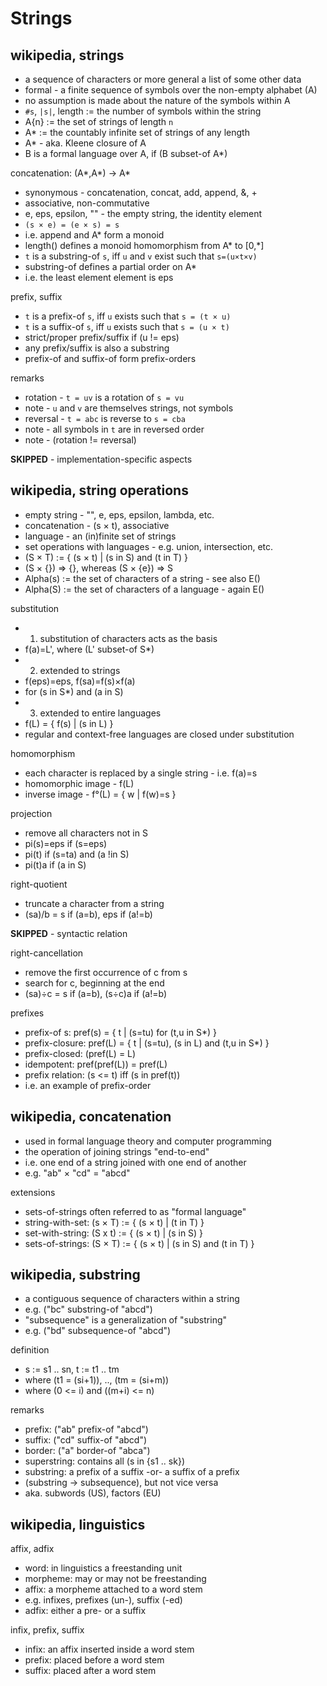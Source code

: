 
<!-- ======================================================================= -->
# Strings

<!-- ======================================================================= -->
## wikipedia, strings

* a sequence of characters or more general a list of some other data
* formal - a finite sequence of symbols over the non-empty alphabet (A)
* no assumption is made about the nature of the symbols within A
* `#s`, `|s|`, length := the number of symbols within the string
* A{n} := the set of strings of length `n`
* A* := the countably infinite set of strings of any length
* A* - aka. Kleene closure of A
* B is a formal language over A, if (B subset-of A*)

concatenation: (A*,A*) -> A*

* synonymous - concatenation, concat, add, append, &, +
* associative, non-commutative
* e, eps, epsilon, "" - the empty string, the identity element
* `(s × e) = (e × s) = s`
* i.e. append and A* form a monoid
* length() defines a monoid homomorphism from A* to [0,*]
* `t` is a substring-of `s`, iff `u` and `v` exist such that `s=(u×t×v)`
* substring-of defines a partial order on A*
* i.e. the least element element is eps

prefix, suffix

* `t` is a prefix-of `s`, iff `u` exists such that `s = (t × u)`
* `t` is a suffix-of `s`, iff `u` exists such that `s = (u × t)`
* strict/proper prefix/suffix if (u != eps)
* any prefix/suffix is also a substring
* prefix-of and suffix-of form prefix-orders

remarks

* rotation - `t = uv` is a rotation of `s = vu`
* note - `u` and `v` are themselves strings, not symbols
* reversal - `t = abc` is reverse to `s = cba`
* note - all symbols in `t` are in reversed order
* note - (rotation != reversal)

**SKIPPED** - implementation-specific aspects

<!-- ======================================================================= -->
## wikipedia, string operations

* empty string - "", e, eps, epsilon, lambda, etc.
* concatenation - (s × t), associative
* language - an (in)finite set of strings
* set operations with languages - e.g. union, intersection, etc.
* (S × T) := { (s × t) | (s in S) and (t in T) }
* (S × {}) => {}, whereas (S × {e}) => S
* Alpha(s) := the set of characters of a string - see also E()
* Alpha(S) := the set of characters of a language - again E()

substitution

* 1) substitution of characters acts as the basis
* f(a)=L', where (L' subset-of S*)
* 2) extended to strings
* f(eps)=eps, f(sa)=f(s)×f(a)
* for (s in S*) and (a in S)
* 3) extended to entire languages
* f(L) = { f(s) | (s in L) }
* regular and context-free languages are closed under substitution

homomorphism

* each character is replaced by a single string - i.e. f(a)=s
* homomorphic image - f(L)
* inverse image - f°(L) = { w | f(w)=s }

projection

* remove all characters not in S
* pi(s)=eps if (s=eps)
* pi(t) if (s=ta) and (a !in S)
* pi(t)a if (a in S)

right-quotient

* truncate a character from a string
* (sa)/b = s if (a=b), eps if (a!=b)

**SKIPPED** - syntactic relation

right-cancellation

* remove the first occurrence of c from s
* search for c, beginning at the end
* (sa)÷c = s if (a=b), (s÷c)a if (a!=b)

prefixes

* prefix-of s: pref(s) = { t | (s=tu) for (t,u in S*) }
* prefix-closure: pref(L) = { t | (s=tu), (s in L) and (t,u in S*) }
* prefix-closed: (pref(L) = L)
* idempotent: pref(pref(L)) = pref(L)
* prefix relation: (s <= t) iff (s in pref(t))
* i.e. an example of prefix-order

<!-- ======================================================================= -->
## wikipedia, concatenation

* used in formal language theory and computer programming
* the operation of joining strings "end-to-end"
* i.e. one end of a string joined with one end of another
* e.g. "ab" × "cd" = "abcd"

extensions

* sets-of-strings often referred to as "formal language"
* string-with-set: (s × T) := { (s × t) | (t in T) }
* set-with-string: (S x t) := { (s × t) | (s in S) }
* sets-of-strings: (S × T) := { (s × t) | (s in S) and (t in T) }

<!-- ======================================================================= -->
## wikipedia, substring

* a contiguous sequence of characters within a string
* e.g. ("bc" substring-of "abcd")
* "subsequence" is a generalization of "substring"
* e.g. ("bd" subsequence-of "abcd")

definition

* s := s1 .. sn, t := t1 .. tm
* where (t1 = (si+1)), .., (tm = (si+m))
* where (0 <= i) and ((m+i) <= n)

remarks

* prefix: ("ab" prefix-of "abcd")
* suffix: ("cd" suffix-of "abcd")
* border: ("a" border-of "abca")
* superstring: contains all (s in {s1 .. sk})
* substring: a prefix of a suffix -or- a suffix of a prefix
* (substring -> subsequence), but not vice versa
* aka. subwords (US), factors (EU)

<!-- ======================================================================= -->
## wikipedia, linguistics

affix, adfix

* word: in linguistics a freestanding unit
* morpheme: may or may not be freestanding
* affix: a morpheme attached to a word stem
* e.g. infixes, prefixes (un-), suffix (-ed)
* adfix: either a pre- or a suffix

infix, prefix, suffix

* infix: an affix inserted inside a word stem
* prefix: placed before a word stem
* suffix: placed after a word stem
